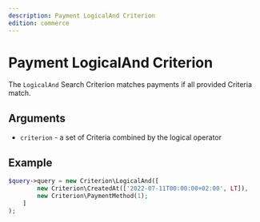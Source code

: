 ```yaml
---
description: Payment LogicalAnd Criterion
edition: commerce
---
```


# Payment LogicalAnd Criterion

The `LogicalAnd` Search Criterion matches payments if all provided Criteria match.

## Arguments

- `criterion` - a set of Criteria combined by the logical operator

## Example

``` php
$query->query = new Criterion\LogicalAnd([
        new Criterion\CreatedAt(['2022-07-11T00:00:00+02:00', LT]),
        new Criterion\PaymentMethod(1);
    ]
);
```
